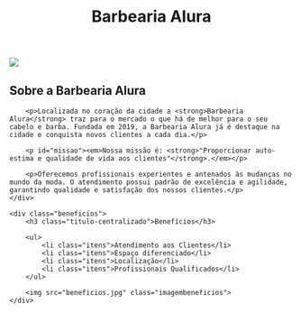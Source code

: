 <html lang="pt-br"><head>
    <meta charset="UTF-8">
    <title>Barbearia Alura</title>
    <link rel="stylesheet" href="style.css">
</head>

<body>
    <header>
        <h1 class="titulo-principal">Barbearia Alura</h1>
    </header>
    <img id="banner" src="banner.jpg">
    <div class="principal">
        <h2 class="titulo-centralizado">Sobre a Barbearia Alura</h2>
 
        <p>Localizada no coração da cidade a <strong>Barbearia Alura</strong> traz para o mercado o que há de melhor para o seu cabelo e barba. Fundada em 2019, a Barbearia Alura já é destaque na cidade e conquista novos clientes a cada dia.</p>

        <p id="missao"><em>Nossa missão é: <strong>"Proporcionar auto-estima e qualidade de vida aos clientes"</strong>.</em></p>

        <p>Oferecemos profissionais experientes e antenados às mudanças no mundo da moda. O atendimento possui padrão de excelência e agilidade, garantindo qualidade e satisfação dos nossos clientes.</p>
    </div>

    <div class="beneficios">
        <h3 class="titulo-centralizado">Benefícios</h3>

        <ul>
            <li class="itens">Atendimento aos Clientes</li>
            <li class="itens">Espaço diferenciado</li>
            <li class="itens">Localização</li>
            <li class="itens">Profissionais Qualificados</li>
        </ul>

        <img src="beneficios.jpg" class="imagembeneficios">
    </div>


</body></html>

